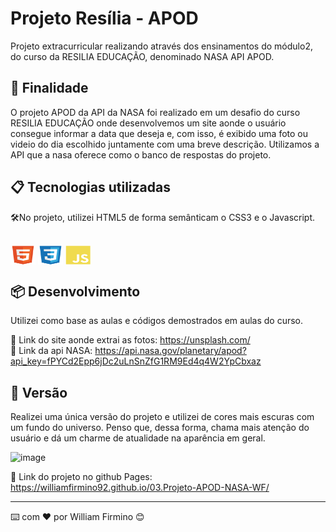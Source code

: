 # Projeto Resília - APOD

Projeto extracurricular realizando através dos ensinamentos do módulo2, do curso da RESILIA EDUCAÇÃO, denominado NASA API APOD.

## 🚀 Finalidade

O projeto APOD da API da NASA foi realizado em um desafio do curso RESILIA EDUCAÇÃO onde desenvolvemos um site aonde o usuário consegue informar a data que deseja e, com isso, é exibido uma foto ou videio do dia escolhido juntamente com uma breve descrição. Utilizamos a API que a nasa oferece como o banco de respostas do projeto.


## 📋 Tecnologias utilizadas

🛠️No projeto, utilizei HTML5 de forma semânticam o CSS3 e o Javascript.
<div style="display: inline_block"><br>
<img align="center" alt="Will-HTML" height="30" width="40" src="https://raw.githubusercontent.com/devicons/devicon/master/icons/html5/html5-original.svg">
<img align="center" alt="Will-CSS" height="30" width="40" src="https://raw.githubusercontent.com/devicons/devicon/master/icons/css3/css3-original.svg">
<img align="center" alt="Will-Js" height="30" width="40" src="https://raw.githubusercontent.com/devicons/devicon/master/icons/javascript/javascript-plain.svg">
</div>


## 📦 Desenvolvimento

Utilizei como base as aulas e códigos demostrados em aulas do curso. 

📌 Link do site aonde extrai as fotos: https://unsplash.com/ <br>
📌 Link da api NASA: https://api.nasa.gov/planetary/apod?api_key=fPYCd2Epp6jDc2uLnSnZfG1RM9Ed4q4W2YpCbxaz


## 📄 Versão
Realizei uma única versão do projeto e utilizei de cores mais escuras com um fundo do universo. Penso que, dessa forma, chama mais atenção do usuário e dá um charme de atualidade na aparência em geral.


![image](https://user-images.githubusercontent.com/89873481/168184358-db48f18d-8b86-44f7-98be-1968fe2adf7b.png)


📌 Link do projeto no github Pages: https://williamfirmino92.github.io/03.Projeto-APOD-NASA-WF/
 


---
⌨️ com ❤️ por William Firmino 😊


